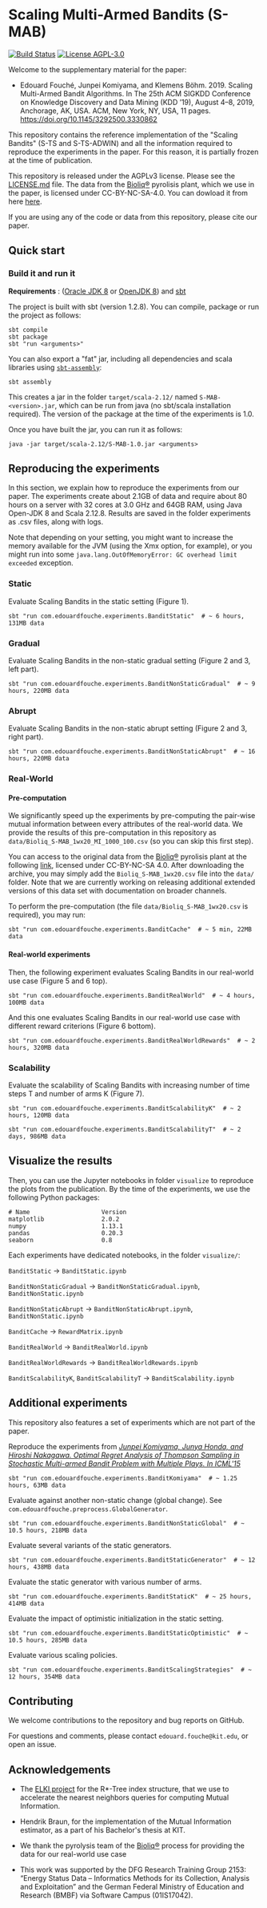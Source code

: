 # Scaling Multi-Armed Bandits (S-MAB)

[![Build Status](https://travis-ci.com/edouardfouche/S-MAB.svg?branch=master)](https://travis-ci.com/edouardfouche/S-MAB)
[![License AGPL-3.0](https://img.shields.io/badge/License-AGPL--3-brightgreen.svg)](https://github.com/edouardfouche/MCDE-experiments/blob/master/LICENSE.md)

Welcome to the supplementary material for the paper:


- Edouard Fouché, Junpei Komiyama, and Klemens Böhm. 2019. Scaling Multi-Armed Bandit Algorithms. In The 25th ACM SIGKDD Conference on Knowledge Discovery and Data Mining (KDD ’19), August 4–8, 2019, Anchorage, AK, USA. ACM, New York, NY, USA, 11 pages. https://doi.org/10.1145/3292500.3330862

This repository contains the reference implementation of the "Scaling Bandits" (S-TS and S-TS-ADWIN) and all the
information required to reproduce the experiments in the paper. For this reason, it is partially frozen at the time of
publication.

This repository is released under the AGPLv3 license. Please see the [LICENSE.md](LICENSE.md) file.
The data from the [Bioliq®](https://www.bioliq.de/english/) pyrolisis plant, which we use in the paper, is licensed under CC-BY-NC-SA-4.0. You can dowload it from here [here](https://www.dropbox.com/s/gyrb62ebtcmvy9h/Bioliq_S-MAB.zip).

If you are using any of the code or data from this repository, please cite our paper.

## Quick start

### Build it and run it

**Requirements** : ([Oracle JDK 8](https://www.oracle.com/technetwork/java/javase/downloads/jdk8-downloads-2133151.html) or [OpenJDK 8](http://openjdk.java.net/install/)) and [sbt](https://www.scala-sbt.org/1.0/docs/Setup.html)

The project is built with sbt (version 1.2.8). You can compile, package or run the project as follows:

```
sbt compile
sbt package
sbt "run <arguments>"
```

You can also export a "fat" jar, including all dependencies and scala libraries using [`sbt-assembly`](https://github.com/sbt/sbt-assembly):

```
sbt assembly
```

This creates a jar in the folder `target/scala-2.12/` named `S-MAB-<version>.jar`, which can be run from java (no
sbt/scala installation required). The version of the package at the time of the experiments is 1.0.

Once you have built the jar, you can run it as follows:

```
java -jar target/scala-2.12/S-MAB-1.0.jar <arguments>
```

## Reproducing the experiments

In this section, we explain how to reproduce the experiments from our paper. The experiments create about 2.1GB of data
and require about 80 hours on a server with 32 cores at 3.0 GHz and 64GB RAM, using Java Open-JDK 8 and Scala 2.12.8. Results are saved in
the folder experiments as .csv files, along with logs.

Note that depending on your setting, you might want to increase the
memory available for the JVM (using the Xmx option, for example), or you might run
into some `java.lang.OutOfMemoryError: GC overhead limit exceeded` exception.

### Static

Evaluate Scaling Bandits in the static setting (Figure 1).
```
sbt "run com.edouardfouche.experiments.BanditStatic"  # ~ 6 hours, 131MB data
```

### Gradual

Evaluate Scaling Bandits in the non-static gradual setting (Figure 2 and 3, left part).
```
sbt "run com.edouardfouche.experiments.BanditNonStaticGradual"  # ~ 9 hours, 220MB data
```

### Abrupt

Evaluate Scaling Bandits in the non-static abrupt setting (Figure 2 and 3, right part).
```
sbt "run com.edouardfouche.experiments.BanditNonStaticAbrupt"  # ~ 16 hours, 220MB data
```

### Real-World

#### Pre-computation

We significantly speed up the experiments by pre-computing the pair-wise mutual information between every attributes
of the real-world data. We provide the results of this pre-computation in this repository as `data/Bioliq_S-MAB_1wx20_MI_1000_100.csv` (so you can
skip this first step).

You can access to the original data from the [Bioliq®](https://www.bioliq.de/english/) pyrolisis plant at the
following [link](https://www.dropbox.com/s/gyrb62ebtcmvy9h/Bioliq_S-MAB.zip?dl=0), licensed under CC-BY-NC-SA 4.0.
After downloading the archive, you may simply add the `Bioliq_S-MAB_1wx20.csv` file into the `data/` folder.
Note that we are currently working on releasing additional extended
versions of this data set with documentation on broader channels.

To perform the pre-computation (the file `data/Bioliq_S-MAB_1wx20.csv` is required), you may run:

```
sbt "run com.edouardfouche.experiments.BanditCache"  # ~ 5 min, 22MB data
```

#### Real-world experiments

Then, the following experiment evaluates Scaling Bandits in our real-world use case (Figure 5 and 6 top).

```
sbt "run com.edouardfouche.experiments.BanditRealWorld"  # ~ 4 hours, 100MB data
```

And this one evaluates Scaling Bandits in our real-world use case with different reward criterions (Figure 6 bottom).

```
sbt "run com.edouardfouche.experiments.BanditRealWorldRewards"  # ~ 2 hours, 320MB data
```

### Scalability

Evaluate the scalability of Scaling Bandits with increasing number of time steps T and number of arms K (Figure 7).

```
sbt "run com.edouardfouche.experiments.BanditScalabilityK"  # ~ 2 hours, 120MB data
```
```
sbt "run com.edouardfouche.experiments.BanditScalabilityT"  # ~ 2 days, 986MB data
```

## Visualize the results

Then, you can use the Jupyter notebooks in folder `visualize` to reproduce
the plots from the publication. By the time of the experiments, we use the following Python packages:

```
# Name                    Version
matplotlib                2.0.2
numpy                     1.13.1
pandas                    0.20.3
seaborn                   0.8
```

Each experiments have dedicated notebooks, in the folder `visualize/`:

`BanditStatic` -> `BanditStatic.ipynb`

`BanditNonStaticGradual` -> `BanditNonStaticGradual.ipynb`, `BanditNonStatic.ipynb`

`BanditNonStaticAbrupt` -> `BanditNonStaticAbrupt.ipynb`, `BanditNonStatic.ipynb`

`BanditCache` -> `RewardMatrix.ipynb`

`BanditRealWorld` -> `BanditRealWorld.ipynb`

`BanditRealWorldRewards` -> `BanditRealWorldRewards.ipynb`

`BanditScalabilityK`, `BanditScalabilityT` -> `BanditScalability.ipynb`


## Additional experiments

This repository also features a set of experiments which are not part of the paper.

Reproduce the experiments from [*Junpei Komiyama, Junya Honda, and Hiroshi Nakagawa. Optimal Regret Analysis of
Thompson Sampling in Stochastic Multi-armed Bandit Problem with Multiple Plays. In ICML'15*](http://proceedings.mlr.press/v37/komiyama15.html)

```
sbt "run com.edouardfouche.experiments.BanditKomiyama"  # ~ 1.25 hours, 63MB data
```

Evaluate against another non-static change (global change). See `com.edouardfouche.preprocess.GlobalGenerator`.
```
sbt "run com.edouardfouche.experiments.BanditNonStaticGlobal"  # ~ 10.5 hours, 218MB data
```

Evaluate several variants of the static generators.
```
sbt "run com.edouardfouche.experiments.BanditStaticGenerator"  # ~ 12 hours, 438MB data
```

Evaluate the static generator with various number of arms.
```
sbt "run com.edouardfouche.experiments.BanditStaticK"  # ~ 25 hours, 414MB data
```

Evaluate the impact of optimistic initialization in the static setting.
```
sbt "run com.edouardfouche.experiments.BanditStaticOptimistic"  # ~ 10.5 hours, 285MB data
```

Evaluate various scaling policies.
```
sbt "run com.edouardfouche.experiments.BanditScalingStrategies"  # ~ 12 hours, 354MB data
```

## Contributing

We welcome contributions to the repository and bug reports on GitHub.

For questions and comments, please contact `edouard.fouche@kit.edu`, or open an issue.

## Acknowledgements

- The [ELKI project](https://elki-project.github.io/) for the R*-Tree index structure, that we use to accelerate the
nearest neighbors queries for computing Mutual Information.

- Hendrik Braun, for the implementation of the Mutual Information estimator, as a part of his Bachelor's thesis at KIT.

- We thank the pyrolysis team of the [Bioliq®](https://www.bioliq.de/english/) process for providing the data for our real-world use case

- This work was supported by the DFG Research Training Group 2153: “Energy Status Data – Informatics Methods for its
Collection, Analysis and Exploitation” and the German Federal Ministry of Education and Research (BMBF) via Software
Campus (01IS17042).